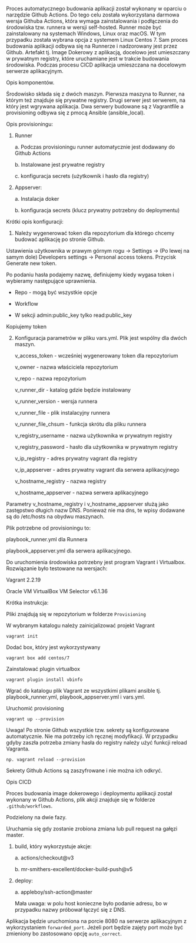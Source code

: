 Proces automatycznego budowania aplikacji został wykonany w oparciu o narzędzie Github Actions.
Do tego celu została wykorzystana darmowa wersja Githuba Actions, która wymaga zainstalowania i podłączenia do środowiska tzw. runnera w wersji self-hosted. Runner może być zainstalowany na systemach Windows, Linux oraz macOS. W tym przypadku została wybrana opcja z systemem Linux Centos 7.
Sam proces budowania aplikacji odbywa się na Runnerze i nadzorowany jest przez Github. Artefakt tj. Image Dokerowy z aplikacją, docelowo jest umieszczany w prywatnym registry, które uruchamiane jest w trakcie budowania środowiska. Podczas procesu CICD aplikacja umieszczana na docelowym serwerze aplikacyjnym.

Opis komponentów.

Środowisko składa się z dwóch maszyn. Pierwsza maszyna to Runner, na którym też znajduje się prywatne registry. Drugi serwer jest serwerem, na który jest wgrywana aplikacja. Dwa serwery budowane są z Vagrantfile a provisioning odbywa się z pmocą Ansible (ansible_local).

Opis provisioningu:

1.  Runner

    a. Podczas provisioningu runner automatycznie jest dodawany do Github Actions

    b. Instalowane jest prywatne registry

    c. konfiguracja secrets (użytkownik i hasło dla registry)

    
2.  Appserver:

    a. Instalacja doker

    b. konfiguracja secrets (klucz prywatny potrzebny do deploymentu)
    

Krótki opis konfiguracji:

1.  Należy wygenerować token dla repozytorium dla którego chcemy budować aplikację po stronie Github.

Ustawienia użytkownika w prawym górnym rogu -> Settings -> (Po lewej na samym dole) Developers settings -> Personal access tokens. Przycisk Generate new token.

Po podaniu hasła podajemy nazwę, definiujemy kiedy wygasa token i wybieramy następujące uprawnienia.

- Repo - mogą być wszystkie opcje

- Workflow

- W sekcji admin:public\_key tylko read:public\_key


Kopiujemy token

2.  Konfiguracja parametrów w pliku vars.yml. Plik jest wspólny dla dwóch maszyn.

    v\_access\_token - wcześniej wygenerowany token dla repozytorium

    v_owner - nazwa właściciela repozytorium

    v_repo - nazwa repozytorium

    v\_runner\_dir - katalog gdzie będzie instalowany

    v\_runner\_version - wersja runnera

    v\_runner\_file - plik instalacyjny runnera

    v\_runner\_file_chsum - funkcja skrótu dla pliku runnera

    v\_registry\_username - nazwa użytkownika w prywatnym registry

    v\_registry\_password - hasło dla użytkownika w prywatnym registry

    v\_ip\_registry - adres prywatny vagrant dla registry

    v\_ip\_appserver - adres prywatny vagrant dla serwera aplikacyjnego

    v\_hostname\_registry - nazwa registry

    v\_hostname\_appserver - nazwa serwera aplikacyjnego

Parametry v\_hostname\_registry i v\_hostname\_appserver służą jako zastępstwo długich nazw DNS. Ponieważ nie ma dns, te wpisy dodawane są do /etc/hosts na obydwu maszynach.

Plik potrzebne od provisioningu to:

playbook_runner.yml dla Runnera

playbook_appserver.yml dla serwera aplikacyjnego.

Do uruchomienia środowiska potrzebny jest program Vagrant i Virtualbox. Rozwiązanie było testowane na wersjach:

Vagrant 2.2.19

Oracle VM VirtualBox VM Selector v6.1.36

Krótka instrukcja:

Pliki znajdują się w repozytorium w folderze `Provisioning`

W wybranym katalogu należy zainicjalizować projekt Vagrant

`vagrant init`

Dodać box, który jest wykorzystywany

`vagrant box add centos/7`

Zainstalować plugin virtualbox

`vagrant plugin install vbinfo`

Wgrać do katalogu plik Vagrant ze wszystkimi plikami ansible tj. playbook\_runner.yml, playbook\_appserver.yml i vars.yml.

Uruchomić provisioning

`vagrant up --provision`

Uwaga! Po stronie Github wszystkie tzw. sekrety są konfigurowane automatycznie. Nie ma potrzeby ich ręcznej modyfikacji. W przypadku gdyby zaszła potrzeba zmiany hasła do registry należy użyć funkcji reload Vagranta.

`np. vagrant reload --provision`

Sekrety Github Actions są zaszyfrowane i nie można ich odkryć.

Opis CICD

Proces budowania image dokerowego i deploymentu aplikacji został wykonany w Github Actions, plik akcji znajduje się w folderze `.github/workflows`.

Podzielony na dwie fazy.

Uruchamia się gdy zostanie zrobiona zmiana lub pull request na gałęzi master.

1.  build, który wykorzystuje akcje:

    a. actions/checkout@v3

    b. mr-smithers-excellent/docker-build-push@v5
    
2.  deploy:

    a. appleboy/ssh-action@master
    
    Mała uwaga: w polu host konieczne było podanie adresu, bo w przypadku nazwy próbował łączyć się z DNS.
    

Aplikacja będzie uruchomiona na porcie 8080 na serwerze aplikacyjnym z wykorzystaniem `forwarded_port`. Jeżeli port będzie zajęty port może być zmieniony bo zastosowano opcję `auto_correct`.
